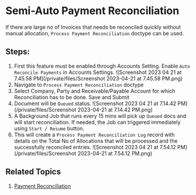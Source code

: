 
# Semi-Auto Payment Reconciliation


If there are large no of Invoices that needs be reconciled quickly without manual allocation, `Process Payment Reconciliation` doctype can be used.


## Steps:


1. First this feature must be enabled through Accounts Setting. Enable `Auto Reconcile Payments` in Accounts Settings. ![Screenshot 2023 04 21 at 7.45.58 PM](/private/files/Screenshot 2023-04-21 at 7.45.58 PM.png)
2. Navigate to `Process Payment Reconciliation` doctype
3. Select Company, Party and Receivable/Payable Account for which Reconciliation has to be done. Save and Submit
4. Document will be `Queued` status. ![Screenshot 2023 04 21 at 7.14.42 PM](/private/files/Screenshot 2023-04-21 at 7.14.42 PM.png)
5. A Background Job that runs every 15 mins will pick up `Queued` docs and will start reconciliation. If needed, the Job can triggered immediately using `Start / Resume` button.
6. This will create a `Process Payment Reconciliation Log` record with details on the Total No of Allocations that will be processed and the successfully reconciled entries. ![Screenshot 2023 04 21 at 7.54.12 PM](/private/files/Screenshot 2023-04-21 at 7.54.12 PM.png)


## Related Topics


1. [Payment Reconciliation](/docs/en/accounts/payment-reconciliation)


